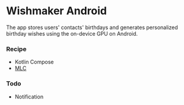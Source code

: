 # Wishmaker Android

The app stores users' contacts' birthdays and generates personalized birthday wishes using the on-device GPU on Android. 

### Recipe
- Kotlin Compose
- [MLC](https://llm.mlc.ai)

### Todo
- Notification 
